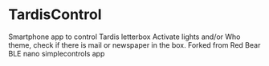 # TardisControl
Smartphone app to control Tardis letterbox
Activate lights and/or Who theme, check if there is mail or newspaper in the box.
Forked from Red Bear BLE nano simplecontrols app
